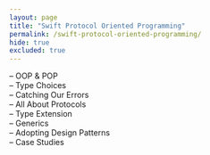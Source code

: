 ```yaml
---
layout: page
title: "Swift Protocol Oriented Programming"
permalink: /swift-protocol-oriented-programming/
hide: true
excluded: true
---
```


– OOP & POP<br>
– Type Choices<br>
– Catching Our Errors<br>
– All About Protocols<br>
– Type Extension<br>
– Generics<br>
– Adopting Design Patterns<br>
– Case Studies<br>

